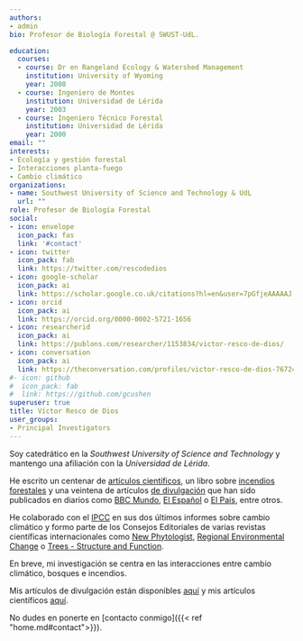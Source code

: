 ```yaml
---
authors:
- admin
bio: Profesor de Biología Forestal @ SWUST-UdL. 

education:
  courses:
  - course: Dr en Rangeland Ecology & Watershed Management
    institution: University of Wyoming
    year: 2008
  - course: Ingeniero de Montes
    institution: Universidad de Lérida
    year: 2003
  - course: Ingeniero Técnico Forestal
    institution: Universidad de Lérida
    year: 2000
email: ""
interests:
- Ecología y gestión forestal
- Interacciones planta-fuego
- Cambio climático
organizations:
- name: Southwest University of Science and Technology & UdL
  url: ""
role: Profesor de Biología Forestal
social:
- icon: envelope
  icon_pack: fas
  link: '#contact'
- icon: twitter
  icon_pack: fab
  link: https://twitter.com/rescodedios
- icon: google-scholar
  icon_pack: ai
  link: https://scholar.google.co.uk/citations?hl=en&user=7pGfjeAAAAAJ
- icon: orcid
  icon_pack: ai
  link: https://orcid.org/0000-0002-5721-1656
- icon: researcherid
  icon_pack: ai
  link: https://publons.com/researcher/1153834/victor-resco-de-dios/
- icon: conversation
  icon_pack: ai
  link: https://theconversation.com/profiles/victor-resco-de-dios-767249/articles
#- icon: github
#  icon_pack: fab
#  link: https://github.com/gcushen
superuser: true
title: Víctor Resco de Dios
user_groups:
- Principal Investigators
---
```


Soy catedrático en la _Southwest University of Science and Technology_ y mantengo una afiliación con la _Universidad de Lérida_. 

He escrito un centenar de [artículos científicos](https://www.rescodedios.com/es/publication/), un libro sobre 
[incendios forestales](https://www.rescodedios.com/es/publication/rescode-dios-2020/) y una veintena de artículos 
[de divulgación](https://www.rescodedios.com/es/prensa/) que han sido publicados en diarios como [BBC Mundo](https://www.bbc.com/mundo/noticias-america-latina-54249424), [El Español](https://www.elespanol.com/ciencia/medio-ambiente/20210324/talar-arboles-malo-bulos-contado-bosques/567944008_0.html) o [El País](https://elpais.com/politica/2019/07/02/actualidad/1562064160_944305.html), entre otros. 

He colaborado con el [IPCC](https://www.ipcc.ch/assessment-report/ar6/) en sus dos últimos informes sobre cambio climático y formo parte de los Consejos Editoriales de varias revistas científicas internacionales como [New Phytologist](https://nph.onlinelibrary.wiley.com/journal/14698137), [Regional Environmental Change](https://www.springer.com/journal/10113) o [Trees - Structure and Function](https://www.springer.com/journal/468). 

En breve, mi investigación se centra en las interacciones entre cambio climático, bosques e incendios. 

Mis artículos de divulgación están disponibles [aquí](https://www.rescodedios.com/es/prensa/) y mis artículos científicos [aquí](https://www.rescodedios.com/es/publication/). 

No dudes en ponerte en [contacto conmigo]({{< ref "home.md#contact">}}). 
